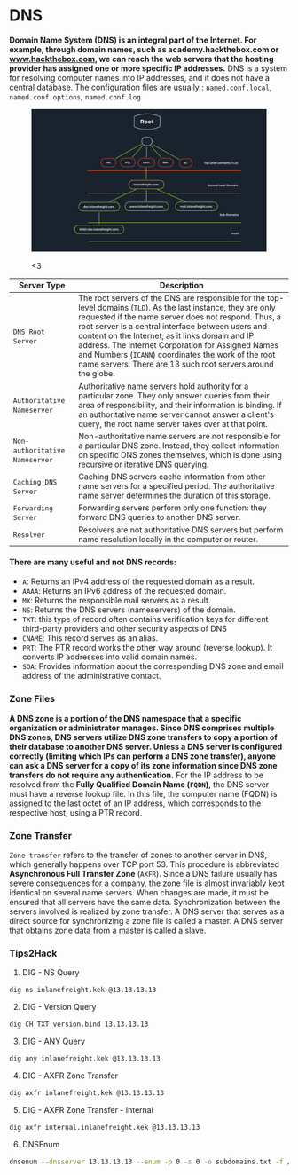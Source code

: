 # DNS

**Domain Name System (DNS) is an integral part of the Internet. For example, through domain names, such as academy.hackthebox.com or www.hackthebox.com, we can reach the web servers that the hosting provider has assigned one or more specific IP addresses.** DNS is a system for resolving computer names into IP addresses, and it does not have a central database. The configuration files are usually : `named.conf.local`, `named.conf.options`, `named.conf.log`

<figure><img src="../../.gitbook/assets/pentesting-image-3.png" alt=""><figcaption><p>&#x3C;3</p></figcaption></figure>

| Server Type                    | Description                                                                                                                                                                                                                                                                                                                                                                                                                                                  |
| ------------------------------ | ------------------------------------------------------------------------------------------------------------------------------------------------------------------------------------------------------------------------------------------------------------------------------------------------------------------------------------------------------------------------------------------------------------------------------------------------------------ |
| `DNS Root Server`              | The root servers of the DNS are responsible for the top-level domains (`TLD`). As the last instance, they are only requested if the name server does not respond. Thus, a root server is a central interface between users and content on the Internet, as it links domain and IP address. The Internet Corporation for Assigned Names and Numbers (`ICANN`) coordinates the work of the root name servers. There are 13 such root servers around the globe. |
| `Authoritative Nameserver`     | Authoritative name servers hold authority for a particular zone. They only answer queries from their area of responsibility, and their information is binding. If an authoritative name server cannot answer a client's query, the root name server takes over at that point.                                                                                                                                                                                |
| `Non-authoritative Nameserver` | Non-authoritative name servers are not responsible for a particular DNS zone. Instead, they collect information on specific DNS zones themselves, which is done using recursive or iterative DNS querying.                                                                                                                                                                                                                                                   |
| `Caching DNS Server`           | Caching DNS servers cache information from other name servers for a specified period. The authoritative name server determines the duration of this storage.                                                                                                                                                                                                                                                                                                 |
| `Forwarding Server`            | Forwarding servers perform only one function: they forward DNS queries to another DNS server.                                                                                                                                                                                                                                                                                                                                                                |
| `Resolver`                     | Resolvers are not authoritative DNS servers but perform name resolution locally in the computer or router.                                                                                                                                                                                                                                                                                                                                                   |

#### There are many useful and not DNS records:

* `A`: Returns an IPv4 address of the requested domain as a result.
* `AAAA`: Returns an IPv6 address of the requested domain.
* `MX`: Returns the responsible mail servers as a result.
* `NS`: Returns the DNS servers (nameservers) of the domain.
* `TXT`: this type of record often contains verification keys for different third-party providers and other security aspects of DNS
* `CNAME`: This record serves as an alias.
* `PRT`: The PTR record works the other way around (reverse lookup). It converts IP addresses into valid domain names.
* `SOA`: Provides information about the corresponding DNS zone and email address of the administrative contact.

### Zone Files

**A DNS zone is a portion of the DNS namespace that a specific organization or administrator manages. Since DNS comprises multiple DNS zones, DNS servers utilize DNS zone transfers to copy a portion of their database to another DNS server. Unless a DNS server is configured correctly (limiting which IPs can perform a DNS zone transfer), anyone can ask a DNS server for a copy of its zone information since DNS zone transfers do not require any authentication.** For the IP address to be resolved from the **Fully Qualified Domain Name (`FQDN`)**, the DNS server must have a reverse lookup file. In this file, the computer name (FQDN) is assigned to the last octet of an IP address, which corresponds to the respective host, using a PTR record.

### Zone Transfer

`Zone transfer` refers to the transfer of zones to another server in DNS, which generally happens over TCP port 53. This procedure is abbreviated **Asynchronous Full Transfer Zone** (`AXFR`). Since a DNS failure usually has severe consequences for a company, the zone file is almost invariably kept identical on several name servers. When changes are made, it must be ensured that all servers have the same data. Synchronization between the servers involved is realized by zone transfer. A DNS server that serves as a direct source for synchronizing a zone file is called a master. A DNS server that obtains zone data from a master is called a slave.

### Tips2Hack

1. DIG - NS Query

```bash
dig ns inlanefreight.kek @13.13.13.13
```

2. DIG - Version Query

```bash
dig CH TXT version.bind 13.13.13.13
```

3. DIG - ANY Query

```bash
dig any inlanefreight.kek @13.13.13.13
```

4. DIG - AXFR Zone Transfer

```bash
dig axfr inlanefreight.kek @13.13.13.13
```

5. DIG - AXFR Zone Transfer - Internal

```bash
dig axfr internal.inlanefreight.kek @13.13.13.13
```

6. DNSEnum

```bash
dnsenum --dnsserver 13.13.13.13 --enum -p 0 -s 0 -o subdomains.txt -f /opt/useful/SecLists/Discovery/DNS/subdomains-top1million-110000.txt inlanefreight.kek
```
